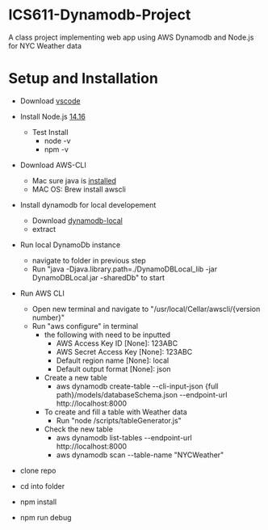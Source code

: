 # ICS611-Dynamodb-Project
A class project implementing web app using AWS Dynamodb and Node.js for NYC Weather data


# Setup and Installation
* Download [vscode](https://code.visualstudio.com/download)
* Install Node.js [14.16](https://nodejs.org/en/)
    * Test Install
        * node -v
        * npm -v

* Download AWS-CLI
    * Mac sure java is [installed](https://java.com/en/download/apple.jsp) 
    * MAC OS: Brew install awscli
* Install dynamodb for local developement
    * Download [dynamodb-local](https://s3-us-west-2.amazonaws.com/dynamodb-local/dynamodb_local_latest.zip)
    * extract
* Run local DynamoDb instance
    * navigate to folder in previous step
    * Run "java -Djava.library.path=./DynamoDBLocal_lib -jar DynamoDBLocal.jar -sharedDb" to start
* Run AWS CLI
    * Open new terminal and navigate to "/usr/local/Cellar/awscli/{version number}" 
    * Run "aws configure" in terminal
        * the following with need to be inputted 
            * AWS Access Key ID [None]: 123ABC
            * AWS Secret Access Key [None]: 123ABC
            * Default region name [None]: local
            * Default output format [None]: json
        * Create a new table 
            * aws dynamodb create-table --cli-input-json {full path}/models/databaseSchema.json --endpoint-url http://localhost:8000
        * To create and fill a table with Weather data
            * Run "node /scripts/tableGenerator.js"
        * Check the new table
            * aws dynamodb list-tables --endpoint-url http://localhost:8000 
            * aws dynamodb scan --table-name "NYCWeather"
        
* clone repo
* cd into folder
* npm install
* npm run debug
